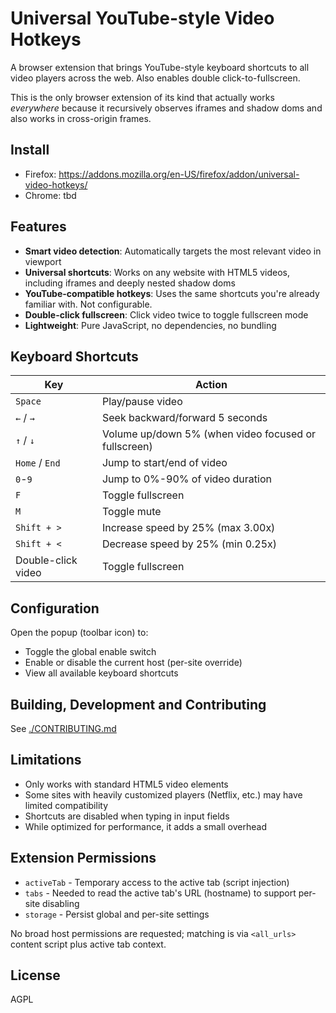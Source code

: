 # Universal YouTube-style Video Hotkeys

A browser extension that brings YouTube-style keyboard shortcuts to all video players across the web. Also enables double click-to-fullscreen.

This is the only browser extension of its kind that actually works *everywhere* because it recursively observes iframes and shadow doms and also works in cross-origin frames.

## Install

- Firefox: https://addons.mozilla.org/en-US/firefox/addon/universal-video-hotkeys/
- Chrome: tbd

## Features

- **Smart video detection**: Automatically targets the most relevant video in viewport
- **Universal shortcuts**: Works on any website with HTML5 videos, including iframes and deeply nested shadow doms
- **YouTube-compatible hotkeys**: Uses the same shortcuts you're already familiar with. Not configurable.
- **Double-click fullscreen**: Click video twice to toggle fullscreen mode
- **Lightweight**: Pure JavaScript, no dependencies, no bundling

## Keyboard Shortcuts

| Key | Action |
|-----|--------|
| `Space` | Play/pause video |
| `←` / `→` | Seek backward/forward 5 seconds |
| `↑` / `↓` | Volume up/down 5% (when video focused or fullscreen) |
| `Home` / `End` | Jump to start/end of video |
| `0`-`9` | Jump to 0%-90% of video duration |
| `F` | Toggle fullscreen |
| `M` | Toggle mute |
| `Shift + >` | Increase speed by 25% (max 3.00x) |
| `Shift + <` | Decrease speed by 25% (min 0.25x) |
| Double-click video | Toggle fullscreen |

## Configuration

Open the popup (toolbar icon) to:

- Toggle the global enable switch
- Enable or disable the current host (per-site override)
- View all available keyboard shortcuts

## Building, Development and Contributing

See [./CONTRIBUTING.md](./CONTRIBUTING.md)

## Limitations

- Only works with standard HTML5 video elements
- Some sites with heavily customized players (Netflix, etc.) may have limited compatibility
- Shortcuts are disabled when typing in input fields
- While optimized for performance, it adds a small overhead

## Extension Permissions

- `activeTab` - Temporary access to the active tab (script injection)
- `tabs` - Needed to read the active tab's URL (hostname) to support per-site disabling
- `storage` - Persist global and per-site settings

No broad host permissions are requested; matching is via `<all_urls>` content script plus active tab context.


## License

AGPL
